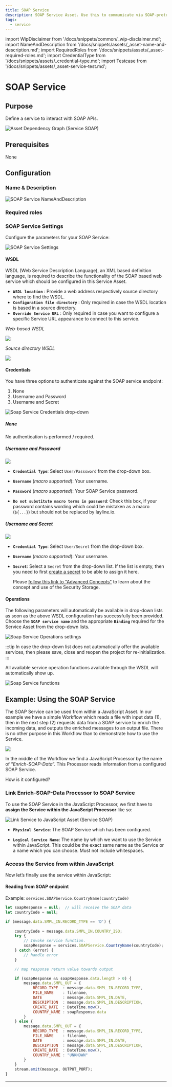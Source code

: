 ```yaml
---
title: SOAP Service
description: SOAP Service Asset. Use this to communicate via SOAP-protocol.
tags:
  - service
---
```


import WipDisclaimer from '/docs/snippets/common/_wip-disclaimer.md';
import NameAndDescription from '/docs/snippets/assets/_asset-name-and-description.md';
import RequiredRoles from '/docs/snippets/assets/_asset-required-roles.md';
import CredentialType from '/docs/snippets/assets/_credential-type.md';
import Testcase from '/docs/snippets/assets/_asset-service-test.md';

# SOAP Service

## Purpose

Define a service to interact with SOAP APIs.

![](./.asset-service-soap_images/1715863746290.png "Asset Dependency Graph (Service SOAP)")

## Prerequisites

None

## Configuration

### Name & Description

![SOAP Service NameAndDescription](./.asset-service-soap_images/1715863828177.png "SOAP Service NameAndDescription")

<NameAndDescription></NameAndDescription>

### Required roles

<RequiredRoles></RequiredRoles>

### SOAP Service Settings

Configure the parameters for your SOAP Service:

![SOAP Service Settings](./.asset-service-soap_images/1715863982015.png "SOAP Service Settings")

#### WSDL

WSDL (Web Service Description Language), an XML based definition language, is required to describe the functionality of the SOAP 
based web service which should be configured in this Service Asset.

* **`WSDL location`** : Provide a web address respectively source directory where to find the WSDL.
* **`Configuration file directory`** : Only required in case the WSDL location is based in a source directory.
* **`Override Service URL`** : Only required in case you want to configure a specific Service URL appearance to connect to this service.

_Web-based WSDL_

![](./.asset-service-soap_images/1715939977376.png)

_Source directory WSDL_

![](./.asset-service-soap_images/1715940493007.png)

#### Credentials

You have three options to authenticate against the SOAP service endpoint:

1. None
2. Username and Password
3. Username and Secret

![](./.asset-service-soap_images/1715941971520.png "Soap Service Credentials drop-down")

##### None

No authentication is performed / required.

##### Username and Password

![](./.asset-service-soap_images/1715942114253.png)

* **`Credential Type`**:
  Select `User/Passsword` from the drop-down box.

* **`Username`** (_macro supported_):
  Your username.

* **`Password`** (_macro supported_):
  Your SOAP Service password.

* **`Do not substitute macro terms in password`**:
  Check this box, if your password contains wording which could be mistaken as a macro (`${...}`) but should not be replaced by layline.io.

##### Username and Secret

![](./.asset-service-soap_images/1715942352450.png)

* **`Credential Type`**:
  Select `User/Secret` from the drop-down box.

* **`Username`** (_macro supported_):
  Your username.

* **`Secret`**:
  Select a `Secret` from the drop-down list. If the list is empty, then you need to first [create a secret](/docs/assets/resources/asset-resource-secret) to be able to assign it here.

  Please [follow this link to "Advanced Concepts"](/docs/concept/advanced/secret-management) to learn about the concept and use of the Security Storage.

#### Operations

The following parameters will automatically be available in drop-down lists as soon as the above WSDL configuration has successfully been provided.
Choose the **`SOAP service name`** and the appropriate **`Binding`** required for the Service Asset from the drop-down lists.

![](./.asset-service-soap_images/1715937229827.png "Soap Service Operations settings")

:::tip
In case the drop-down list does not automatically offer the available services, then please save, close and reopen the project for re-initialization.
::: 

All available service operation functions available through the WSDL will automatically show up.

![](./.asset-service-soap_images/1715937339583.png "Soap Service functions")

## Example: Using the SOAP Service

The SOAP Service can be used from within a JavaScript Asset.
In our example we have a simple Workflow which reads a file with input data (1), then in the next step (2) requests data from a SOAP service to enrich the incoming data,
and outputs the enriched messages to an output file.
There is no other purpose in this Workflow than to demonstrate how to use the Service.

![](./.asset-service-soap_images/1715943279496.png)

In the middle of the Workflow we find a JavaScript Processor by the name of “_Enrich-SOAP-Data_”.
This Processor reads information from a configured SOAP Service.

How is it configured?

### Link Enrich-SOAP-Data Processor to SOAP Service

To use the SOAP Service in the JavaScript Processor, we first have to **assign the Service within the JavaScript
Processor** like so:

![](./.asset-service-soap_images/1715946355234.png "Link Service to JavaScript Asset (Service SOAP)")

* **`Physical Service`**: The SOAP Service which has been configured.

* **`Logical Service Name`**: The name by which we want to use the Service within JavaScript. This could be the
  exact same name as the Service or a name which you can choose. Must not include whitespaces.

### Access the Service from within JavaScript

Now let’s finally use the service within JavaScript:

#### Reading from SOAP endpoint



Example: `services.SOAPService.CountryName(countryCode)`

```javascript
let soapResponse = null;  // will receive the SOAP data
let countryCode = null;

if (message.data.SMPL_IN.RECORD_TYPE == 'D') {
         
    countryCode = message.data.SMPL_IN.COUNTRY_ISO;
    try {
        // Invoke service function.
        soapResponse = services.SOAPService.CountryName(countryCode);
    } catch (error) {
        // handle error
    }

    // map response return value towards output

    if (soapResponse && soapResponse.data.length > 0) {
        message.data.SMPL_OUT = {        
            RECORD_TYPE  : message.data.SMPL_IN.RECORD_TYPE,
            FILE_NAME    : filename,
            DATE         : message.data.SMPL_IN.DATE,
            DESCRIPTION  : message.data.SMPL_IN.DESCRIPTION,
            CREATE_DATE  : DateTime.now(),
            COUNTRY_NAME : soapResponse.data 
        }
    } else {
        message.data.SMPL_OUT = {        
            RECORD_TYPE  : message.data.SMPL_IN.RECORD_TYPE,
            FILE_NAME    : filename,
            DATE         : message.data.SMPL_IN.DATE,
            DESCRIPTION  : message.data.SMPL_IN.DESCRIPTION,
            CREATE_DATE  : DateTime.now(),
            COUNTRY_NAME : "UNKNOWN"
        }
    }
    stream.emit(message, OUTPUT_PORT);
}
```

<Testcase></Testcase>

---

<WipDisclaimer></WipDisclaimer>

